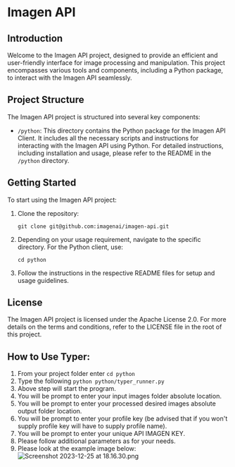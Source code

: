 # Imagen API

## Introduction
Welcome to the Imagen API project, designed to provide an efficient and user-friendly interface for image processing and manipulation. This project encompasses various tools and components, including a Python package, to interact with the Imagen API seamlessly.

## Project Structure
The Imagen API project is structured into several key components:

- `/python`: This directory contains the Python package for the Imagen API Client. It includes all the necessary scripts and instructions for interacting with the Imagen API using Python. For detailed instructions, including installation and usage, please refer to the README in the `/python` directory.

## Getting Started
To start using the Imagen API project:
1. Clone the repository:
   ```
   git clone git@github.com:imagenai/imagen-api.git
   ```
2. Depending on your usage requirement, navigate to the specific directory. For the Python client, use:
   ```
   cd python
   ```
3. Follow the instructions in the respective README files for setup and usage guidelines.


## License
The Imagen API project is licensed under the Apache License 2.0. For more details on the terms and conditions, refer to the LICENSE file in the root of this project.

## How to Use Typer: 
1. From your project folder enter
   ```cd python```
2. Type the following ```python python/typer_runner.py```
3. Above step will start the program. 
4. You will be prompt to enter your input images folder absolute location.
5. You will be prompt to enter your processed desired images absolute output folder location.
6. You will be prompt to enter your profile key (be advised that if you won't supply profile key will have to supply profile name).
7. You will be prompt to enter your unique API IMAGEN KEY.
8. Please follow additional parameters as for your needs. 
9. Please look at the example image below:
![Screenshot 2023-12-25 at 18.16.30.png](python%2FScreenshot%202023-12-25%20at%2018.16.30.png)
